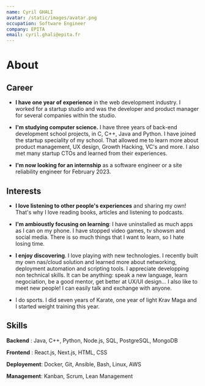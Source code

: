 ```yaml
---
name: Cyril GHALI
avatar: /static/images/avatar.png
occupation: Software Engineer
company: EPITA
email: cyril.ghali@epita.fr
---
```


# About

## Career

- **I have one year of experience** in the web development industry. I worked for a startup studio and was the developer and product manager for several companies within the studio.

- **I'm studying computer science.** I have three years of back-end development school projects, in C, C++, Java and Python. I have joined the startup speciality of my school. That allowed me to learn more about product management, UX design, Growth Hacking, VC's and more. I also met many startup CTOs and learned from their experiences.

- **I'm now looking for an internship** as a software engineer or a site reliability engineer for February 2023.

## Interests

- **I love listening to other people's experiences** and sharing my own! That's why I love reading books, articles and listening to podcasts.

- **I'm ambioustly focusing on learning**: I have uninstalled as much apps as I can on my phone. I have stopped video games, tv showsm and social media. There is so much things that I want to learn, so I hate losing time.

- **I enjoy discovering**. I love playing with new technologies. I recently built my own nas/cloud solution and learned more about networking, deployment automation and scripting tools. I appreciate developping non technical skills. It can be anything: speak a new language, learn negociation, be a good mentor, get better at UX/UI design... I also like to meet new people! I can easily talk and exchange with anyone.

- I do sports. I did seven years of Karate, one year of light Krav Maga and I started weight training this year.

## Skills

**Backend** : Java, C++, Python, Node.js, SQL, PostgreSQL, MongoDB

**Frontend** : React.js, Next.js, HTML, CSS

**Deployement**: Docker, Git, Ansible, Bash, Linux, AWS

**Management**: Kanban, Scrum, Lean Management
